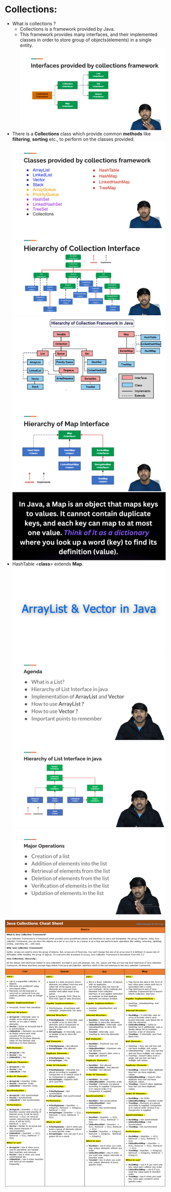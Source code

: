 # Collections:

- What is collections ?
  - Collections is a framework provided by Java.
  - This framework provides many interfaces, and their implemented classes in order to store group of objects(elements) in a single entity.
![Interface Provided](./images/InterfacesProvided.png)
- There is a **Collections** class which provide common **methods** like **filtering**, **sorting** etc., to perform on the classes provided.
![Classes Provided](./images/ClassesProvided.png)
![Classes Provided](./images/Hierarchy_collection.png)
![Classes Provided](./images/Hierarchy_collection_1.png)
![Classes Provided](./images/Hierarchy_map.png)
![Hierarchy of Collections](image-1.png)
- HashTable <**class**> extends **Map**.
![Classes Provided](./images/ArrayListAndVector.png)
![Classes Provided](./images/ArrayListAndVectorAgenda.png)
![Classes Provided](./images/ListHeirarchy.png)
![Major Operations](./images/majorOperations.png)


![Cheat sheet](./images/cheatsheet.png)
